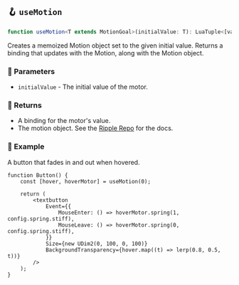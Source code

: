 ## 🪝 `useMotion`

```ts
function useMotion<T extends MotionGoal>(initialValue: T): LuaTuple<[value: Binding<T>, motor: Motion<T>]>
```

Creates a memoized Motion object set to the given initial value. Returns a binding that updates with the Motion, along with the Motion object.

### 📕 Parameters

-   `initialValue` - The initial value of the motor.

### 📗 Returns

-   A binding for the motor's value.
-   The motion object. See the [Ripple Repo](https://github.com/littensy/ripple) for the docs.

### 📘 Example

A button that fades in and out when hovered.

```tsx
function Button() {
	const [hover, hoverMotor] = useMotion(0);

	return (
		<textbutton
			Event={{
				MouseEnter: () => hoverMotor.spring(1, config.spring.stiff),
				MouseLeave: () => hoverMotor.spring(0, config.spring.stiff),
			}}
			Size={new UDim2(0, 100, 0, 100)}
			BackgroundTransparency={hover.map((t) => lerp(0.8, 0.5, t))}
		/>
	);
}
```
